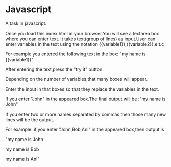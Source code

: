 # Javascript
A task in javascript.

Once you load this index.html in your browser.You will see a textarea box where you can enter text.
It takes text(group of lines) as input.User can enter variables in the text using the notation {{variable1}},{{variable2}},e.t.c

For example you entered the following text in the box: "my name is {{variable1}}"  

After entering the text,press the "try it" button.

Depending on the number of variables,that many boxes will appear.

Enter the input in that boxes so that they replace the variables in the text.

If you enter "John" in the appeared box.The final output will be :"my name is John"

If you enter two or more names separated by commas then those many new lines will be the output.

For example: if you enter "John,Bob,Ani" in the appeared box,then output is 

"my name is John

 my name is Bob
                                                    
 my name is Ani"                                                   
                                                                              
                                                                                
                                                                              
